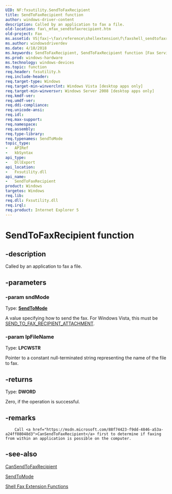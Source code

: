 ```yaml
---
UID: NF:fxsutility.SendToFaxRecipient
title: SendToFaxRecipient function
author: windows-driver-content
description: Called by an application to fax a file.
old-location: fax\_mfax_sendtofaxrecipient.htm
old-project: Fax
ms.assetid: VS|fax|~\fax\reference\shellextension\f\faxshell_sendtofaxrecipient.htm
ms.author: windowsdriverdev
ms.date: 4/18/2018
ms.keywords: SendToFaxRecipient, SendToFaxRecipient function [Fax Service], _mfax_sendtofaxrecipient, fax._mfax_sendtofaxrecipient, fxsutility/SendToFaxRecipient
ms.prod: windows-hardware
ms.technology: windows-devices
ms.topic: function
req.header: fxsutility.h
req.include-header: 
req.target-type: Windows
req.target-min-winverclnt: Windows Vista [desktop apps only]
req.target-min-winversvr: Windows Server 2008 [desktop apps only]
req.kmdf-ver: 
req.umdf-ver: 
req.ddi-compliance: 
req.unicode-ansi: 
req.idl: 
req.max-support: 
req.namespace: 
req.assembly: 
req.type-library: 
req.typenames: SendToMode
topic_type:
-	APIRef
-	kbSyntax
api_type:
-	DllExport
api_location:
-	Fxsutility.dll
api_name:
-	SendToFaxRecipient
product: Windows
targetos: Windows
req.lib: 
req.dll: Fxsutility.dll
req.irql: 
req.product: Internet Explorer 5
---
```


# SendToFaxRecipient function


## -description


Called by an application to fax a file. 


## -parameters




### -param sndMode

Type: <b><a href="https://msdn.microsoft.com/6b9e75b2-1a79-4056-b3c8-215cb3e975b1">SendToMode</a></b>

A value specifying how to send the fax. For Windows Vista, this must be <a href="https://msdn.microsoft.com/6b9e75b2-1a79-4056-b3c8-215cb3e975b1">SEND_TO_FAX_RECIPIENT_ATTACHMENT</a>.


### -param lpFileName

Type: <b>LPCWSTR</b>

Pointer to a constant null-terminated string representing the name of the file to fax. 


## -returns



Type: <b>DWORD</b>

Zero, if the operation is successful.




## -remarks




        Call <a href="https://msdn.microsoft.com/88f74423-f9dd-4846-a53a-a24ff08048d3">CanSendToFaxRecipient</a> first to determine if faxing from within an application is possible on the computer.  
        




## -see-also




<a href="https://msdn.microsoft.com/88f74423-f9dd-4846-a53a-a24ff08048d3">CanSendToFaxRecipient</a>



<a href="https://msdn.microsoft.com/6b9e75b2-1a79-4056-b3c8-215cb3e975b1">SendToMode</a>



<a href="https://msdn.microsoft.com/555ee494-ee1c-4047-b7ae-a890176a6b32">Shell Fax Extension Functions</a>
 

 

